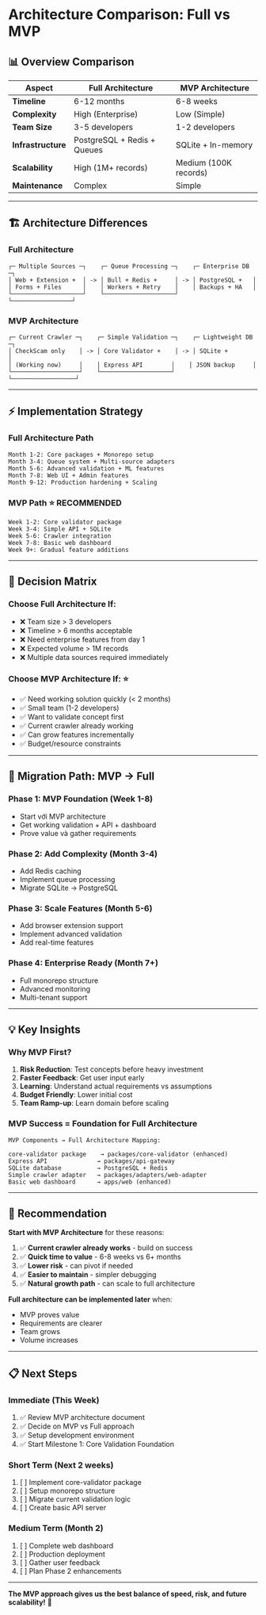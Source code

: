 # Architecture Comparison: Full vs MVP

## 📊 Overview Comparison

| Aspect | Full Architecture | MVP Architecture |
|--------|------------------|------------------|
| **Timeline** | 6-12 months | 6-8 weeks |
| **Complexity** | High (Enterprise) | Low (Simple) |
| **Team Size** | 3-5 developers | 1-2 developers |
| **Infrastructure** | PostgreSQL + Redis + Queues | SQLite + In-memory |
| **Scalability** | High (1M+ records) | Medium (100K records) |
| **Maintenance** | Complex | Simple |

---

## 🏗️ Architecture Differences

### **Full Architecture**
```
┌─ Multiple Sources ─┐    ┌─ Queue Processing ─┐    ┌─ Enterprise DB ─┐
│ Web + Extension +  │ -> │ Bull + Redis +     │ -> │ PostgreSQL +   │
│ Forms + Files      │    │ Workers + Retry    │    │ Backups + HA   │
└────────────────────┘    └────────────────────┘    └─────────────────┘
```

### **MVP Architecture**  
```
┌─ Current Crawler ─┐    ┌─ Simple Validation ─┐    ┌─ Lightweight DB ─┐
│ CheckScam only    │ -> │ Core Validator +    │ -> │ SQLite +        │
│ (Working now)     │    │ Express API        │    │ JSON backup     │
└───────────────────┘    └────────────────────┘    └──────────────────┘
```

---

## ⚡ Implementation Strategy

### **Full Architecture Path**
```
Month 1-2: Core packages + Monorepo setup
Month 3-4: Queue system + Multi-source adapters  
Month 5-6: Advanced validation + ML features
Month 7-8: Web UI + Admin features
Month 9-12: Production hardening + Scaling
```

### **MVP Path** ⭐ **RECOMMENDED**
```
Week 1-2: Core validator package
Week 3-4: Simple API + SQLite
Week 5-6: Crawler integration  
Week 7-8: Basic web dashboard
Week 9+: Gradual feature additions
```

---

## 🎯 Decision Matrix

### **Choose Full Architecture If:**
- ❌ Team size > 3 developers
- ❌ Timeline > 6 months acceptable
- ❌ Need enterprise features from day 1
- ❌ Expected volume > 1M records
- ❌ Multiple data sources required immediately

### **Choose MVP Architecture If:** ⭐
- ✅ Need working solution quickly (< 2 months)
- ✅ Small team (1-2 developers)  
- ✅ Want to validate concept first
- ✅ Current crawler already working
- ✅ Can grow features incrementally
- ✅ Budget/resource constraints

---

## 🚀 Migration Path: MVP → Full

### **Phase 1: MVP Foundation** (Week 1-8)
- Start với MVP architecture
- Get working validation + API + dashboard
- Prove value và gather requirements

### **Phase 2: Add Complexity** (Month 3-4)  
- Add Redis caching
- Implement queue processing
- Migrate SQLite → PostgreSQL

### **Phase 3: Scale Features** (Month 5-6)
- Add browser extension support
- Implement advanced validation
- Add real-time features

### **Phase 4: Enterprise Ready** (Month 7+)
- Full monorepo structure
- Advanced monitoring
- Multi-tenant support

---

## 💡 Key Insights

### **Why MVP First?**

1. **Risk Reduction**: Test concepts before heavy investment
2. **Faster Feedback**: Get user input early
3. **Learning**: Understand actual requirements vs assumptions  
4. **Budget Friendly**: Lower initial cost
5. **Team Ramp-up**: Learn domain before scaling

### **MVP Success = Foundation for Full Architecture**

```
MVP Components → Full Architecture Mapping:

core-validator package    → packages/core-validator (enhanced)
Express API              → packages/api-gateway  
SQLite database          → PostgreSQL + Redis
Simple crawler adapter   → packages/adapters/web-adapter
Basic web dashboard      → apps/web (enhanced)
```

---

## 🎯 Recommendation

**Start with MVP Architecture** for these reasons:

1. ✅ **Current crawler already works** - build on success
2. ✅ **Quick time to value** - 6-8 weeks vs 6+ months  
3. ✅ **Lower risk** - can pivot if needed
4. ✅ **Easier to maintain** - simpler debugging
5. ✅ **Natural growth path** - can scale to full architecture

**Full architecture can be implemented later** when:
- MVP proves value
- Requirements are clearer  
- Team grows
- Volume increases

---

## 📋 Next Steps

### **Immediate (This Week)**
1. ✅ Review MVP architecture document
2. ✅ Decide on MVP vs Full approach
3. ✅ Setup development environment
4. ✅ Start Milestone 1: Core Validation Foundation

### **Short Term (Next 2 weeks)**
1. [ ] Implement core-validator package
2. [ ] Setup monorepo structure
3. [ ] Migrate current validation logic
4. [ ] Create basic API server

### **Medium Term (Month 2)**
1. [ ] Complete web dashboard
2. [ ] Production deployment
3. [ ] Gather user feedback
4. [ ] Plan Phase 2 enhancements

---

**The MVP approach gives us the best balance of speed, risk, and future scalability!** 🚀
